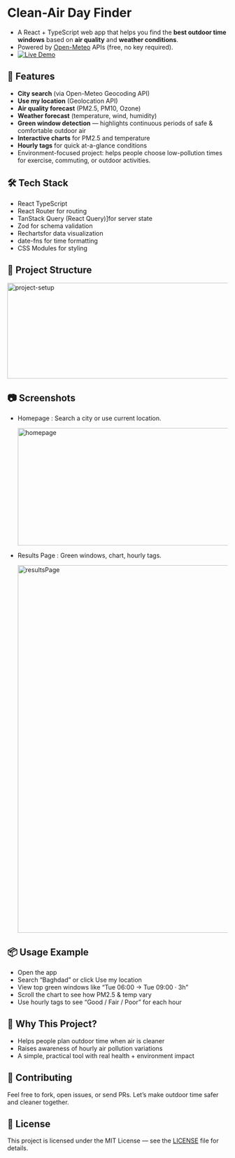 # Clean-Air Day Finder  
  
- A React + TypeScript web app that helps you find the **best outdoor time windows** based on **air quality** and **weather conditions**.  
- Powered by [Open-Meteo](https://open-meteo.com) APIs (free, no key required).
- [![Live Demo](https://img.shields.io/badge/demo-online-brightgreen)](https://clean-air-day-finder-255w.vercel.app/)

  
## 🚀 Features
- **City search** (via Open-Meteo Geocoding API)
- **Use my location** (Geolocation API)
-  **Air quality forecast** (PM2.5, PM10, Ozone)
-  **Weather forecast** (temperature, wind, humidity)
-  **Green window detection** — highlights continuous periods of safe & comfortable outdoor air
-  **Interactive charts** for PM2.5 and temperature
-  **Hourly tags** for quick at-a-glance conditions
-  Environment-focused project: helps people choose low-pollution times for exercise, commuting, or outdoor activities.

## 🛠️ Tech Stack
- React TypeScript
- React Router for routing
- TanStack Query (React Query)]for server state
- Zod for schema validation
- Rechartsfor data visualization
- date-fns for time formatting
- CSS Modules for styling

## 📁 Project Structure

   <img width="508" height="219" alt="project-setup" src="https://github.com/user-attachments/assets/55a5f860-b0d6-4395-a60e-fe1d79d5e264" />


## 📷 Screenshots

- Homepage : Search a city or use current location.
    
  <img width="893" height="269" alt="homepage" src="https://github.com/user-attachments/assets/bbf47976-6e7f-47ef-8bd9-e40349665e6d" />

- Results Page : Green windows, chart, hourly tags.
    
  <img width="893" height="841" alt="resultsPage" src="https://github.com/user-attachments/assets/b4565c95-2e67-4b00-a310-6b2306bfd274" />


## 📦 Usage Example  
  
 - Open the app
 - Search “Baghdad” or click Use my location  
 - View top green windows like “Tue 06:00 → Tue 09:00 · 3h”
 - Scroll the chart to see how PM2.5 & temp vary
 - Use hourly tags to see “Good / Fair / Poor” for each hour

## 🌱 Why This Project?
  
- Helps people plan outdoor time when air is cleaner  
- Raises awareness of hourly air pollution variations  
- A simple, practical tool with real health + environment impact

## 👥 Contributing

Feel free to fork, open issues, or send PRs. Let’s make outdoor time safer and cleaner together.


## 📝 License
This project is licensed under the MIT License — see the [LICENSE](LICENSE) file for details.

